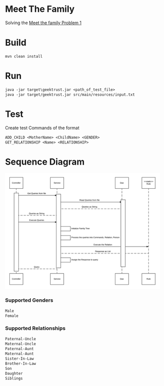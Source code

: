 # Meet The Family
Solving the [Meet the family Problem 1](https://www.geektrust.in/coding-problem/backend/family)

# Build 
```
mvn clean install
```
# Run
```
java -jar target\geektrust.jar <path_of_test_file>
java -jar target/geektrust.jar src/main/resources/input.txt
```
# Test
Create test Commands of the format
```
ADD_CHILD <MotherName> <ChildName> <GENDER>
GET_RELATIONSHIP <Name> <RELATIONSHIP>
```
# Sequence Diagram
![](archDiagram/MeetTheFamilySequence.png)

### Supported Genders
```
Male
Female
```
### Supported Relationships
```
Paternal-Uncle
Maternal-Uncle
Paternal-Aunt
Maternal-Aunt
Sister-In-Law
Brother-In-Law
Son
Daughter
Siblings
```
